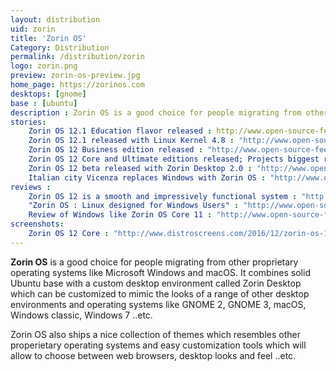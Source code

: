 ```yaml
---
layout: distribution
uid: zorin
title: 'Zorin OS'
Category: Distribution
permalink: /distribution/zorin
logo: zorin.png
preview: zorin-os-preview.jpg
home_page: https://zorinos.com
desktops: [gnome]
base : [ubuntu]
description : Zorin OS is a good choice for people migrating from other proprietary operating systems like Microsoft Windows and macOS. Stories and reviews on Zorin OS
stories:
    Zorin OS 12.1 Education flavor released : http://www.open-source-feed.com/2017/03/zorin-os-121-education-flavor-released.html
    Zorin OS 12.1 released with Linux Kernel 4.8 : "http://www.open-source-feed.com/2017/02/zorin-os-121-released-with-linux-kernel.html"
    Zorin OS 12 Business edition released : "http://www.open-source-feed.com/2017/02/zorin-os-12-business-edition-released.html"
    Zorin OS 12 Core and Ultimate editions released; Projects biggest release so far : "http://www.open-source-feed.com/2016/11/zorin-os-12-core-and-ultimate-editions.html"
    Zorin OS 12 beta released with Zorin Desktop 2.0 : "http://www.open-source-feed.com/2016/09/zorin-os-12-beta-released-with-zorin.html"
    Italian city Vicenza replaces Windows with Zorin OS : "http://www.open-source-feed.com/2016/05/italian-city-vicenza-replaces-windows.html"
reviews :
    Zorin OS 12 is a smooth and impressively functional system : "http://www.open-source-feed.com/2016/12/zorin-os-12-is-smooth-and-impressively.html"
    "Zorin OS : Linux designed for Windows Users" : "http://www.open-source-feed.com/2016/04/zorin-os-linux-designed-for-windows.html"
    Review of Windows like Zorin OS Core 11 : "http://www.open-source-feed.com/2016/02/review-of-windows-like-zorin-os-core-11.html"
screenshots:
    Zorin OS 12 Core : "http://www.distroscreens.com/2016/12/zorin-os-12-core-screenshots.html"
---
```


**Zorin OS** is a good choice for people migrating from other proprietary operating systems like Microsoft Windows and macOS. It combines solid Ubuntu base with a custom desktop environment called Zorin Desktop which can be customized to mimic the looks of a range of other desktop environments and operating systems like GNOME 2, GNOME 3, macOS, Windows classic, Windows 7 ..etc.

Zorin OS also ships a nice collection of themes which resembles other properietary operating systems and easy customization tools which will allow to choose between web browsers, desktop looks and feel ..etc.
